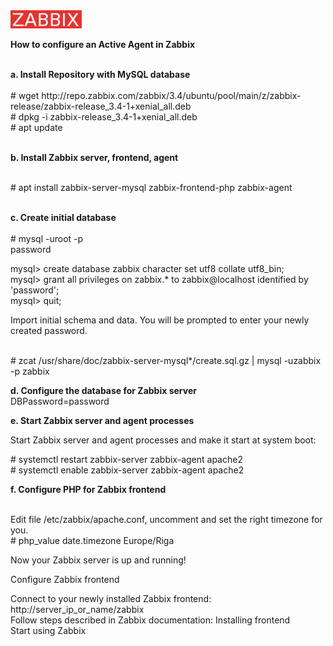 <img src="\resources\jira-logo-scaled.png" alt="logo">
<p><strong>How to configure an Active Agent in Zabbix</strong></p>
<p><br /><strong>a. Install Repository with MySQL database</strong><br /><br /># wget http://repo.zabbix.com/zabbix/3.4/ubuntu/pool/main/z/zabbix-release/zabbix-release_3.4-1+xenial_all.deb<br /># dpkg -i zabbix-release_3.4-1+xenial_all.deb<br /># apt update</p>
<p><br /><strong>b. Install Zabbix server, frontend, agent</strong></p>
<p><br /># apt install zabbix-server-mysql zabbix-frontend-php zabbix-agent</p>
<p><br /><strong>c. Create initial database</strong><br /><br /># mysql -uroot -p<br />password</p>
<p>mysql&gt; create database zabbix character set utf8 collate utf8_bin;<br />mysql&gt; grant all privileges on zabbix.* to zabbix@localhost identified by 'password';<br />mysql&gt; quit;</p>
<p>Import initial schema and data. You will be prompted to enter your newly created password.</p>
<p><br /># zcat /usr/share/doc/zabbix-server-mysql*/create.sql.gz | mysql -uzabbix -p zabbix</p>
<p><strong>d. Configure the database for Zabbix server</strong><br />DBPassword=password</p>
<p><strong>e. Start Zabbix server and agent processes</strong></p>
<p>Start Zabbix server and agent processes and make it start at system boot:</p>
<p># systemctl restart zabbix-server zabbix-agent apache2<br /># systemctl enable zabbix-server zabbix-agent apache2</p>
<p><strong>f. Configure PHP for Zabbix frontend</strong></p>
<p><br />Edit file /etc/zabbix/apache.conf, uncomment and set the right timezone for you.<br /># php_value date.timezone Europe/Riga</p>
<p>Now your Zabbix server is up and running!</p>
<p>Configure Zabbix frontend</p>
<p>Connect to your newly installed Zabbix frontend: http://server_ip_or_name/zabbix<br />Follow steps described in Zabbix documentation: Installing frontend<br />Start using Zabbix</p>
